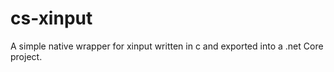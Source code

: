 # cs-xinput

A simple native wrapper for xinput written in c and exported into a .net Core project.
